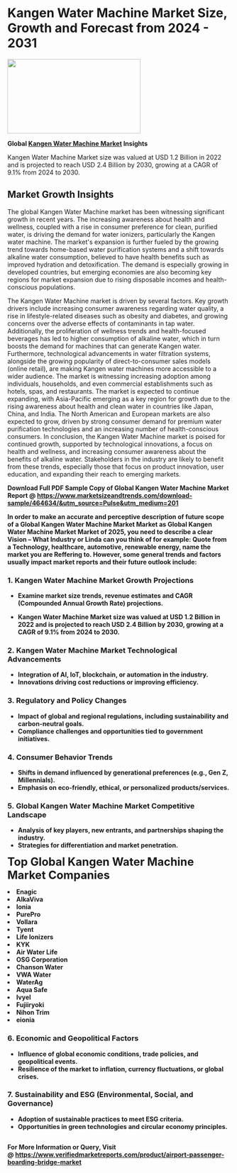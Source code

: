 <H1>Kangen Water Machine Market Size, Growth and Forecast from 2024 - 2031</H1><img class="aligncenter size-medium wp-image-584254" src="https://thirdeyenews.in/wp-content/uploads/2024/09/Global-Market-Research-300x168.jpeg" alt="" width="300" height="168" /><p><strong>Global&nbsp;<a href="https://www.marketsizeandtrends.com/download-sample/464634/&amp;utm_source=Pulse&amp;utm_medium=201">Kangen Water Machine Market</a> Insights</strong></p><p>Kangen Water Machine Market size was valued at USD 1.2 Billion in 2022 and is projected to reach USD 2.4 Billion by 2030, growing at a CAGR of 9.1% from 2024 to 2030.</p><p><h2>Market Growth Insights</h2> <p>The global Kangen Water Machine market has been witnessing significant growth in recent years. The increasing awareness about health and wellness, coupled with a rise in consumer preference for clean, purified water, is driving the demand for water ionizers, particularly the Kangen water machine. The market's expansion is further fueled by the growing trend towards home-based water purification systems and a shift towards alkaline water consumption, believed to have health benefits such as improved hydration and detoxification. The demand is especially growing in developed countries, but emerging economies are also becoming key regions for market expansion due to rising disposable incomes and health-conscious populations.</p> <p><strong></strong></p> <p>The Kangen Water Machine market is driven by several factors. Key growth drivers include increasing consumer awareness regarding water quality, a rise in lifestyle-related diseases such as obesity and diabetes, and growing concerns over the adverse effects of contaminants in tap water. Additionally, the proliferation of wellness trends and health-focused beverages has led to higher consumption of alkaline water, which in turn boosts the demand for machines that can generate Kangen water. Furthermore, technological advancements in water filtration systems, alongside the growing popularity of direct-to-consumer sales models (online retail), are making Kangen water machines more accessible to a wider audience. The market is witnessing increasing adoption among individuals, households, and even commercial establishments such as hotels, spas, and restaurants. The market is expected to continue expanding, with Asia-Pacific emerging as a key region for growth due to the rising awareness about health and clean water in countries like Japan, China, and India. The North American and European markets are also expected to grow, driven by strong consumer demand for premium water purification technologies and an increasing number of health-conscious consumers. In conclusion, the Kangen Water Machine market is poised for continued growth, supported by technological innovations, a focus on health and wellness, and increasing consumer awareness about the benefits of alkaline water. Stakeholders in the industry are likely to benefit from these trends, especially those that focus on product innovation, user education, and expanding their reach to emerging markets. <p><strong></p><p><span class=""><strong>Download Full PDF Sample Copy of Global Kangen Water Machine Market Report</strong> @ <a href="https://www.marketsizeandtrends.com/download-sample/464634/&amp;utm_source=Pulse&amp;utm_medium=201" target="_blank">https://www.marketsizeandtrends.com/download-sample/464634/&amp;utm_source=Pulse&amp;utm_medium=201</a></span></p><p>In order to make an accurate and perceptive description of future scope of a Global&nbsp;Kangen Water Machine Market Market as Global&nbsp;Kangen Water Machine Market Market of 2025, you need to describe a clear Vision &ndash; What Industry or Linda can you think of for example: Quote from a Technology, healthcare, automotive, renewable energy, name the market you are Reffering to. However, some general trends and factors usually impact market reports and their future outlook include:</p><h3>1.&nbsp;<strong>Kangen Water Machine Market Growth Projections</strong></h3><ul><li>Examine market size trends, revenue estimates and CAGR (Compounded Annual Growth Rate) projections.</li><li><p>Kangen Water Machine Market size was valued at USD 1.2 Billion in 2022 and is projected to reach USD 2.4 Billion by 2030, growing at a CAGR of 9.1% from 2024 to 2030.</p></li></ul><h3>2.&nbsp;<strong>Kangen Water Machine Market Technological Advancements</strong></h3><ul><li>Integration of AI, IoT, blockchain, or automation in the industry.</li><li>Innovations driving cost reductions or improving efficiency.</li></ul><h3>3.&nbsp;<strong>Regulatory and Policy Changes</strong></h3><ul><li>Impact of global and regional regulations, including sustainability and carbon-neutral goals.</li><li>Compliance challenges and opportunities tied to government initiatives.</li></ul><h3>4.&nbsp;<strong>Consumer Behavior Trends</strong></h3><ul><li>Shifts in demand influenced by generational preferences (e.g., Gen Z, Millennials).</li><li>Emphasis on eco-friendly, ethical, or personalized products/services.</li></ul><h3>5.&nbsp;<strong>Global Kangen Water Machine Market Competitive Landscape</strong></h3><ul><li>Analysis of key players, new entrants, and partnerships shaping the industry.</li><li>Strategies for differentiation and market penetration.</li></ul><p data-pm-slice="1 1 []"><span style="color: inherit; font-family: inherit; font-size: 25px;">Top Global Kangen Water Machine Market Companies</span></p><div class="" data-test-id=""><p><li>Enagic</li><li> AlkaViva</li><li> Ionia</li><li> PurePro</li><li> Vollara</li><li> Tyent</li><li> Life Ionizers</li><li> KYK</li><li> Air Water Life</li><li> OSG Corporation</li><li> Chanson Water</li><li> VWA Water</li><li> WaterAg</li><li> Aqua Safe</li><li> Ivyel</li><li> Fujiiryoki</li><li> Nihon Trim</li><li> eionia</li></p></div><h3>6.&nbsp;<strong>Economic and Geopolitical Factors</strong></h3><ul><li>Influence of global economic conditions, trade policies, and geopolitical events.</li><li>Resilience of the market to inflation, currency fluctuations, or global crises.</li></ul><h3>7.&nbsp;<strong>Sustainability and ESG (Environmental, Social, and Governance)</strong></h3><ul><li>Adoption of sustainable practices to meet ESG criteria.</li><li>Opportunities in green technologies and circular economy principles.</li></ul><h2><strong style="font-size: 14px;">For More Information or Query, Visit @&nbsp;</strong><a style="background-color: #ffffff; font-size: 14px;" href="https://www.marketsizeandtrends.com/report/kangen-water-machine-market/" target="_blank">https://www.verifiedmarketreports.com/product/airport-passenger-boarding-bridge-market</a></h2>